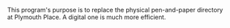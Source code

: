 This program's purpose is to replace the physical pen-and-paper directory at Plymouth Place. A digital one is much more efficient. 

